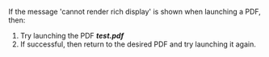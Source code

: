 If the message 'cannot render rich display' is shown when launching a PDF, then:  
1. Try launching the PDF _**test.pdf**_
2. If successful, then return to the desired PDF and try launching it again.
